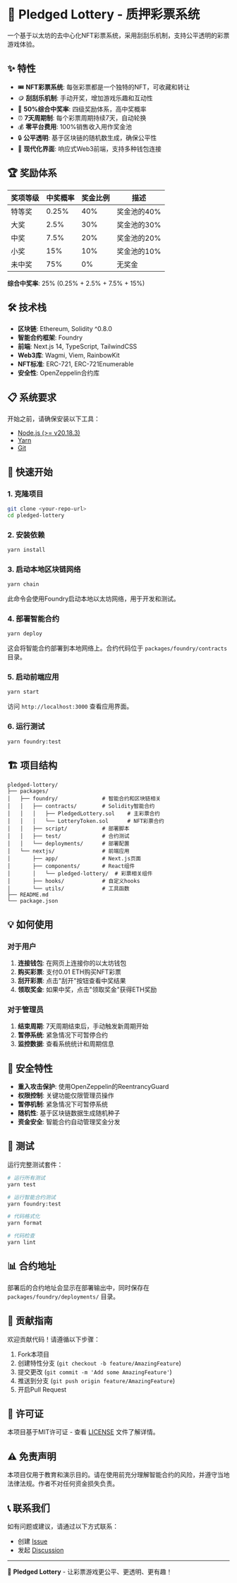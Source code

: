 # 🎲 Pledged Lottery - 质押彩票系统

一个基于以太坊的去中心化NFT彩票系统，采用刮刮乐机制，支持公平透明的彩票游戏体验。

## ✨ 特性

- 🎟️ **NFT彩票系统**: 每张彩票都是一个独特的NFT，可收藏和转让
- 🪙 **刮刮乐机制**: 手动开奖，增加游戏乐趣和互动性
- 🎯 **50%综合中奖率**: 四级奖励体系，高中奖概率
- ⏰ **7天周期制**: 每个彩票周期持续7天，自动轮换
- 💰 **零平台费用**: 100%销售收入用作奖金池
- 🔒 **公平透明**: 基于区块链的随机数生成，确保公平性
- 📱 **现代化界面**: 响应式Web3前端，支持多种钱包连接

## 🏆 奖励体系

| 奖项等级 | 中奖概率 | 奖金比例 | 描述 |
|---------|----------|----------|------|
| 特等奖 | 0.25% | 40% | 奖金池的40% |
| 大奖 | 2.5% | 30% | 奖金池的30% |
| 中奖 | 7.5% | 20% | 奖金池的20% |
| 小奖 | 15% | 10% | 奖金池的10% |
| 未中奖 | 75% | 0% | 无奖金 |

**综合中奖率**: 25% (0.25% + 2.5% + 7.5% + 15%)

## 🛠 技术栈

- **区块链**: Ethereum, Solidity ^0.8.0
- **智能合约框架**: Foundry
- **前端**: Next.js 14, TypeScript, TailwindCSS
- **Web3库**: Wagmi, Viem, RainbowKit
- **NFT标准**: ERC-721, ERC-721Enumerable
- **安全性**: OpenZeppelin合约库

## 📋 系统要求

开始之前，请确保安装以下工具：

- [Node.js (>= v20.18.3)](https://nodejs.org/en/download/)
- [Yarn](https://classic.yarnpkg.com/en/docs/install/)
- [Git](https://git-scm.com/downloads)

## 🚀 快速开始

### 1. 克隆项目

```bash
git clone <your-repo-url>
cd pledged-lottery
```

### 2. 安装依赖

```bash
yarn install
```

### 3. 启动本地区块链网络

```bash
yarn chain
```

此命令会使用Foundry启动本地以太坊网络，用于开发和测试。

### 4. 部署智能合约

```bash
yarn deploy
```

这会将智能合约部署到本地网络上。合约代码位于 `packages/foundry/contracts` 目录。

### 5. 启动前端应用

```bash
yarn start
```

访问 `http://localhost:3000` 查看应用界面。

### 6. 运行测试

```bash
yarn foundry:test
```

## 🏗 项目结构

```
pledged-lottery/
├── packages/
│   ├── foundry/              # 智能合约和区块链相关
│   │   ├── contracts/        # Solidity智能合约
│   │   │   ├── PledgedLottery.sol    # 主彩票合约
│   │   │   └── LotteryToken.sol      # NFT彩票合约
│   │   ├── script/           # 部署脚本
│   │   ├── test/             # 合约测试
│   │   └── deployments/      # 部署配置
│   └── nextjs/               # 前端应用
│       ├── app/              # Next.js页面
│       ├── components/       # React组件
│       │   └── pledged-lottery/  # 彩票相关组件
│       ├── hooks/            # 自定义hooks
│       └── utils/            # 工具函数
├── README.md
└── package.json
```

## 💡 如何使用

### 对于用户

1. **连接钱包**: 在网页上连接你的以太坊钱包
2. **购买彩票**: 支付0.01 ETH购买NFT彩票
3. **刮开彩票**: 点击"刮开"按钮查看中奖结果
4. **领取奖金**: 如果中奖，点击"领取奖金"获得ETH奖励

### 对于管理员

1. **结束周期**: 7天周期结束后，手动触发新周期开始
2. **暂停系统**: 紧急情况下可暂停合约
3. **监控数据**: 查看系统统计和周期信息

## 🔐 安全特性

- **重入攻击保护**: 使用OpenZeppelin的ReentrancyGuard
- **权限控制**: 关键功能仅限管理员操作
- **暂停机制**: 紧急情况下可暂停系统
- **随机性**: 基于区块链数据生成随机种子
- **资金安全**: 智能合约自动管理奖金分发

## 🧪 测试

运行完整测试套件：

```bash
# 运行所有测试
yarn test

# 运行智能合约测试
yarn foundry:test

# 代码格式化
yarn format

# 代码检查
yarn lint
```

## 📊 合约地址

部署后的合约地址会显示在部署输出中，同时保存在 `packages/foundry/deployments/` 目录。

## 🤝 贡献指南

欢迎贡献代码！请遵循以下步骤：

1. Fork本项目
2. 创建特性分支 (`git checkout -b feature/AmazingFeature`)
3. 提交更改 (`git commit -m 'Add some AmazingFeature'`)
4. 推送到分支 (`git push origin feature/AmazingFeature`)
5. 开启Pull Request

## 📄 许可证

本项目基于MIT许可证 - 查看 [LICENSE](LICENSE) 文件了解详情。

## ⚠️ 免责声明

本项目仅用于教育和演示目的。请在使用前充分理解智能合约的风险，并遵守当地法律法规。作者不对任何资金损失负责。

## 📞 联系我们

如有问题或建议，请通过以下方式联系：

- 创建 [Issue](https://github.com/your-repo/issues)
- 发起 [Discussion](https://github.com/your-repo/discussions)

---

🎲 **Pledged Lottery** - 让彩票游戏更公平、更透明、更有趣！